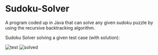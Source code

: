 # Sudoku-Solver
A program coded up in Java that can solve any given sudoku puzzle by using the recursive backtracking algorithm.

Sudoku Solver solving a given test case (with solution):

![test](https://user-images.githubusercontent.com/100281768/165296334-2f658439-7f5c-424f-8879-1e6962005df2.PNG)
![solved](https://user-images.githubusercontent.com/100281768/165296560-cd18cdbe-f57a-46f9-a2e6-7ae5b11d6772.PNG)
